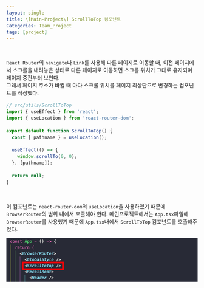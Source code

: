 ```yaml
---
layout: single
title: \[Main-Project\] ScrollToTop 컴포넌트
Categories: Team_Project
tags: [project]
---
```


<br/>

`React Router`의 `navigate`나 `Link`를 사용해 다른 페이지로 이동할 때, 이전 페이지에서 스크롤을 내려놓은 상태로 다른 페이지로 이동하면 스크롤 위치가 그대로 유지되며 페이지 중간부터 보인다.<br/>
그래서 페이지 주소가 바뀔 때 마다 스크롤 위치를 페이지 최상단으로 변경하는 컴포넌트를 작성했다.<br/>

```javascript
// src/utils/ScrollToTop
import { useEffect } from 'react';
import { useLocation } from 'react-router-dom';

export default function ScrollToTop() {
  const { pathname } = useLocation();

  useEffect(() => {
    window.scrollTo(0, 0);
  }, [pathname]);

  return null;
}
```

<br/>

이 컴포넌트는 `react-router-dom`의 `useLocation`을 사용하였기 때문에 `BrowserRouter`의 범위 내에서 호출해야 한다. 메인프로젝트에서는 `App.tsx`파일에 `BrowserRouter`를 사용했기 때문에 `App.tsx`내에서 `ScrollToTop` 컴포넌트를 호출해주었다.

![](/images/2023-03-07-scroll-to-top/1.png)
